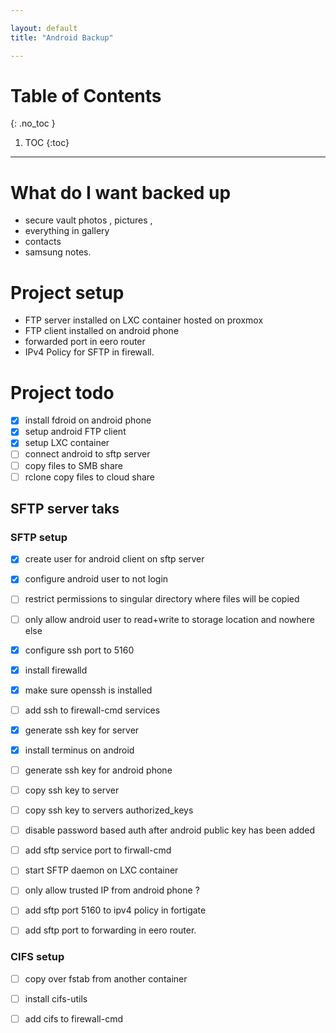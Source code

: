 ```yaml
---

layout: default
title: "Android Backup"

---
```


# Table of Contents 

{: .no_toc }

1. TOC 
{:toc}

---


# What do I want backed up 

- secure vault photos , pictures , 
- everything in gallery
- contacts 
- samsung notes.  


# Project setup 

- FTP server installed on LXC container hosted on proxmox 
- FTP client installed on android phone 
- forwarded port in eero router 
- IPv4 Policy for SFTP in firewall. 


# Project todo 

- [x] install fdroid on android phone 
- [x] setup android FTP client 
- [x] setup LXC container 
- [ ] connect android to sftp server 
- [ ] copy files to SMB share 
- [ ] rclone copy files to cloud share

## SFTP server taks   

### SFTP setup 

- [x] create user for android client on sftp server 
- [x] configure android user to not login
- [ ] restrict permissions to singular directory where files will be copied 
- [ ] only allow android user to read+write to storage location and nowhere else 
- [x] configure ssh port to 5160 
- [x] install firewalld  
- [x] make sure openssh is installed 
- [ ] add ssh to firewall-cmd services 
- [x] generate ssh key for server
- [x] install terminus on android 
- [ ] generate ssh key for android phone 
- [ ] copy ssh key to server

- [ ] copy ssh key to servers authorized_keys 
- [ ] disable password based auth after android public key has been added 
- [ ] add sftp service port to firwall-cmd 
- [ ] start SFTP daemon on LXC container
- [ ] only allow trusted IP from android phone ?
- [ ] add sftp port 5160 to ipv4 policy in fortigate 
- [ ] add sftp port to forwarding in eero router.  

### CIFS setup 
- [ ] copy over fstab from another container
- [ ] install cifs-utils 
- [ ] add cifs to firewall-cmd 

